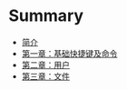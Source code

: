 # Summary

* [简介](README.md)
* [第一章：基础快捷键及命令](chapter1.md)
* [第二章：用户](chapter2.md)
* [第三章：文件](di-san-zhang-ff1a-wen-jian.md)

